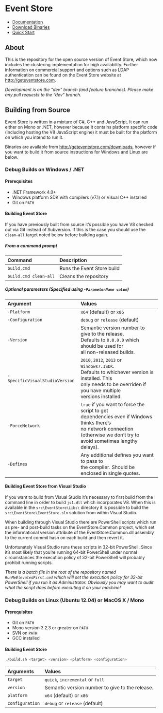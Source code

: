 # Event Store

- [Documentation](http://docs.geteventstore.com)
- [Download Binaries](http://geteventstore.com/downloads)
- [Quick Start](http://docs.geteventstore.com/server/latest)

## About

This is the repository for the open source version of Event Store, which now includes the clustering implementation for high availability. Further information on commercial support and options such as LDAP authentication can be found on the Event Store website at http://geteventstore.com.

*Development is on the “dev” branch (and feature branches). Please make any pull requests to the “dev” branch.*

## Building from Source

Event Store is written in a mixture of C#, C++ and JavaScript. It can run either on Mono or .NET, however because it contains platform specific code (including hosting the V8 JavaScript engine) it must be built for the platform on which you intend to run it.

Binaries are available from http://geteventstore.com/downloads, however if you want to build it from source instructions for Windows and Linux are below.

### Debug Builds on Windows / .NET

#### Prerequisites

- .NET Framework 4.0+
- Windows platform SDK with compilers (v7.1) or Visual C++ installed
- Git on `PATH`

#### Building Event Store

If you have previously built from source it’s possible you have V8 checked out via Git instead of Subversion. If this is the case you should use the `clean-all` target noted below before building again.

##### From a command prompt

| Command               | Description                |
| :-------------------- | :------------------------- |
| `build.cmd`           | Runs the Event Store build |
| `build.cmd clean-all` | Cleans the repository      |

##### Optional parameters (Specified using `-ParameterName value`)

| Argument                       | Values                                                                                                                                                                               |
| :----------------------------- | :----------------------------------------------------------------------------------------------------------------------------------------------------------------------------------- |
| `-Platform`                    | `x64` (default) or `x86`                                                                                                                                                             |
| `-Configuration`               | `debug` or `release` (default)                                                                                                                                                       |
| `-Version`                     | Semantic version number to give to the release.<br>Defaults to `0.0.0.0` which should be used for<br>all non-released builds.                                                        |
| `-SpecificVisualStudioVersion` | `2010`, `2012`, `2013` or `Windows7.1SDK`.<br>Defaults to whichever version is installed. This<br>only needs to be overriden if you have multiple<br>versions installed.             |
| `-ForceNetwork`                | `true` if you want to force the script to get<br>dependencies even if Windows thinks there’s<br>no network connection (otherwise we don’t try to<br>avoid sometimes lengthy delays). |
| `-Defines`                     | Any additional defines you want to pass to<br>the compiler. Should be enclosed in single quotes.                                                                                     |

#### Building Event Store from Visual Studio

If you want to build from Visual Studio it’s necessary to first build from the command line in order to build `js1.dll` which incorporates V8. When this is available in the `src\EventStore\Libs\` directory it is possible to build the `src\EventStore\EventStore.sln` solution from within Visual Studio.

When building through Visual Studio there are PowerShell scripts which run as pre- and post-build tasks on the EventStore.Common project, which set the informational version attribute of the EventStore.Common.dll assembly to the current commit hash on each build and then revert it.

Unfortunately Visual Studio runs these scripts in 32-bit PowerShell. Since it’s most likely that you’re running 64-bit PowerShell under normal circumstances the execution policy of 32-bit PowerShell will probably prohibit running scripts.

*There is a batch file in the root of the repository named `RunMeElevatedFirst.cmd` which will set the execution policy for 32-bit PowerShell if you run it as Administrator. Obviously you may want to audit what the script does before executing it on your machine!*

### Debug Builds on Linux (Ubuntu 12.04) or MacOS X / Mono

#### Prerequisites

- Git on `PATH`
- Mono version 3.2.3 or greater on `PATH`
- SVN on `PATH`
- GCC installed

#### Building Event Store

```bash
./build.sh <target> <version> <platform> <configuration>
```

| Arguments       | Values                                          |
| :-------------- | :---------------------------------------------- |
| `target`        | `quick`, `incremental` or `full`                |
| `version`       | Semantic version number to give to the release. |
| `platform`      | `x64` (default) or `x86`                        |
| `configuration` | `debug` or `release` (default)                  |